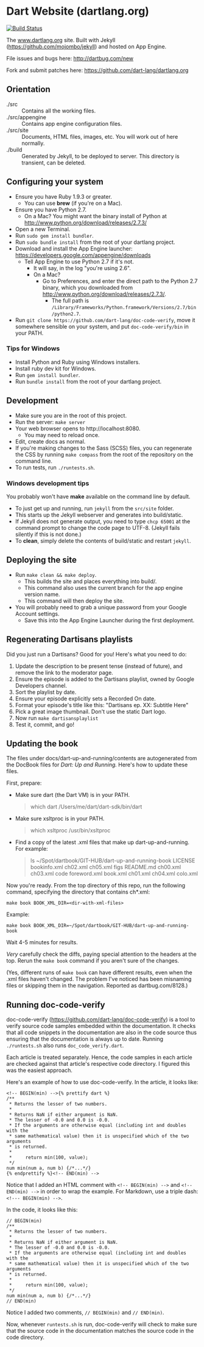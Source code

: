 # Dart Website (dartlang.org)

[![Build Status](https://drone.io/github.com/dart-lang/dartlang.org/status.png)](https://drone.io/github.com/dart-lang/dartlang.org/latest)

The www.dartlang.org site. Built with Jekyll (https://github.com/mojombo/jekyll)
and hosted on App Engine.

File issues and bugs here: http://dartbug.com/new

Fork and submit patches here: https://github.com/dart-lang/dartlang.org

## Orientation

<dl>
  <dt> ./src </dt>
  <dd> Contains all the working files. </dd>

  <dt> ./src/appengine </dt>
  <dd> Contains app engine configuration files. </dd>

  <dt> ./src/site </dt>
  <dd> Documents, HTML files, images, etc.
  You will work out of here normally. </dd>

  <dt> ./build </dt>
  <dd> Generated by Jekyll, to be deployed to server.
  This directory is transient, can be deleted. </dd>
</dl>

## Configuring your system

* Ensure you have Ruby 1.9.3 or greater.
  * You can use **brew** (if you're on a Mac).
* Ensure you have Python 2.7.
  * On a Mac? You might want the binary install of Python at http://www.python.org/download/releases/2.7.3/
* Open a new Terminal.
* Run `sudo gem install bundler`.
* Run `sudo bundle install` from the root of your dartlang project.
* Download and install the App Engine launcher: https://developers.google.com/appengine/downloads
  * Tell App Engine to use Python 2.7 if it's not.
    * It will say, in the log "you're using 2.6".
    * On a Mac?
      * Go to Preferences, and enter the direct path to the Python 2.7 binary,
      which you downloaded from http://www.python.org/download/releases/2.7.3/.
        * The full path is `/Library/Frameworks/Python.framework/Versions/2.7/bin/python2.7`.
* Run `git clone https://github.com/dart-lang/doc-code-verify`, move it somewhere sensible on your system, and put `doc-code-verify/bin` in your PATH.

### Tips for Windows

* Install Python and Ruby using Windows installers.
* Install ruby dev kit for Windows.
* Run `gem install bundler`.
* Run `bundle install` from the root of your dartlang project.


## Development

* Make sure you are in the root of this project.
* Run the server: `make server`
* Your web browser opens to http://localhost:8080.
  * You may need to reload once.
* Edit, create docs as normal.
* If you're making changes to the Sass (SCSS) files, you can regenerate the CSS
  by running `make compass` from the root of the repository on the command line.
* To run tests, run `./runtests.sh`.

### Windows development tips

You probably won't have **make** available on the command line by default.

* To just get up and running, run `jekyll` from the `src/site` folder.  
* This starts up the Jekyll webserver and generates into build/static.
* If Jekyll does not generate output, you need to type `chcp 65001` at the 
  command prompt to change the code page to UTF-8. (Jekyll fails silently 
  if this is not done.)
* To **clean**, simply delete the contents of build/static and restart `jekyll`.


## Deploying the site

* Run `make clean && make deploy`.
  * This builds the site and places everything into build/.
  * This command also uses the current branch for the app engine version name.
  * This command will then deploy the site.
* You will probably need to grab a unique password from your Google Account settings.
  * Save this into the App Engine Launcher during the first deployment.

## Regenerating Dartisans playlists

Did you just run a Dartisans? Good for you! Here's what you need to do:

1. Update the description to be present tense (instead of future),
   and remove the link to the moderator page.
1. Ensure the episode is added to the Dartisans playlist, owned by
   Google Developers channel.
1. Sort the playlist by date.
1. Ensure your episode explicitly sets a Recorded On date.
1. Format your episode's title like this: "Dartisans ep. XX: Subtitle Here"
1. Pick a great image thumbnail. Don't use the static Dart logo.
1. Now run `make dartisansplaylist`
1. Test it, commit, and go!

## Updating the book

The files under docs/dart-up-and-running/contents are autogenerated
from the DocBook files for _Dart: Up and Running._
Here's how to update these files.

First, prepare:

* Make sure dart (the Dart VM) is in your PATH.

    > which dart
    /Users/me/dart/dart-sdk/bin/dart

* Make sure xsltproc is in your PATH.

    > which xsltproc
    /usr/bin/xsltproc

* Find a copy of the latest .xml files that make up dart-up-and-running.
  For example:

    > ls ~/Spot/dartbook/GIT-HUB/dart-up-and-running-book
    LICENSE   bookinfo.xml  ch02.xml  ch05.xml  figs
    README.md ch00.xml  ch03.xml  code    foreword.xml
    book.xml  ch01.xml  ch04.xml  colo.xml

Now you're ready. From the top directory of this repo,
run the following command, specifying the directory that contains ch*.xml:

    make book BOOK_XML_DIR=<dir-with-xml-files>

Example:

    make book BOOK_XML_DIR=~/Spot/dartbook/GIT-HUB/dart-up-and-running-book

Wait 4-5 minutes for results.

*Very* carefully check the diffs, paying special attention to the headers
at the top. Rerun the `make book` command if you aren't sure of the
changes.

(Yes, different runs of `make book` can have different results, even
when the .xml files haven't changed. The problem I've noticed has been
misnaming files or skipping them in the navigation. Reported as
dartbug.com/8128.)

## Running doc-code-verify

doc-code-verify (https://github.com/dart-lang/doc-code-verify) is a tool to
verify source code samples embedded within the documentation. It checks that
all code snippets in the documentation are also in the code source thus
ensuring that the documentation is always up to date. Running `./runtests.sh`
also runs `doc_code_verify.dart`.

Each article is treated separately. Hence, the code samples in each article
are checked against that article's respective code directory. I figured this
was the easiest approach.

Here's an example of how to use doc-code-verify. In the article, it looks
like:

    <!-- BEGIN(min) -->{% prettify dart %}
    /**
     * Returns the lesser of two numbers.
     *
     * Returns NaN if either argument is NaN.
     * The lesser of -0.0 and 0.0 is -0.0.
     * If the arguments are otherwise equal (including int and doubles with the
     * same mathematical value) then it is unspecified which of the two arguments
     * is returned.
     *
     *     return min(100, value);
     */
    num min(num a, num b) {/*...*/}
    {% endprettify %}<!-- END(min) -->

Notice that I added an HTML comment with `<!-- BEGIN(min) -->` and 
`<!-- END(min) -->` in order to wrap the example. For Markdown, use
a triple dash: `<!--- BEGIN(min) -->`.

In the code, it looks like this:

    // BEGIN(min)
    /**
     * Returns the lesser of two numbers.
     *
     * Returns NaN if either argument is NaN.
     * The lesser of -0.0 and 0.0 is -0.0.
     * If the arguments are otherwise equal (including int and doubles with the
     * same mathematical value) then it is unspecified which of the two arguments
     * is returned.
     *
     *     return min(100, value);
     */
    num min(num a, num b) {/*...*/}
    // END(min)

Notice I added two comments, `// BEGIN(min)` and `// END(min)`.

Now, whenever `runtests.sh` is run, doc-code-verify will check to make sure
that the source code in the documentation matches the source code in the code
directory.
